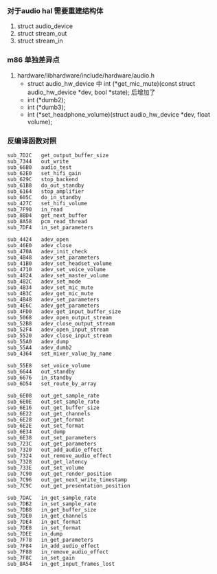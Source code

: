 ### 对于audio hal 需要重建结构体
   1. struct audio_device
   2. struct stream_out
   3. struct stream_in

### m86 单独差异点
   1. hardware/libhardware/include/hardware/audio.h
      * struct audio_hw_device 中 int (*get_mic_mute)(const struct audio_hw_device *dev, bool *state); 后增加了
      * int (*dumb2);
      * int (*dumb3);
      * int (*set_headphone_volume)(struct audio_hw_device *dev, float volume);   


### 反编译函数对照
```
sub_7D2C   get_output_buffer_size
sub_7344   out_write
sub_66B0   audio_test
sub_62E0   set_hifi_gain
sub_629C   stop_backend
sub_61B8   do_out_standby
sub_6164   stop_amplifier
sub_605C   do_in_standby
sub_427C   set_hifi_volume
sub_7F90   in_read
sub_8BD4   get_next_buffer
sub_8A58   pcm_read_thread
sub_7DF4   in_set_parameters

sub_4424   adev_open
sub_46E0   adev_close
sub_470A   adev_init_check
sub_4B48   adev_set_parameters
sub_41B0   adev_set_headset_volume
sub_4710   adev_set_voice_volume
sub_4824   adev_set_master_volume
sub_482C   adev_set_mode
sub_4B34   adev_set_mic_mute
sub_4B3C   adev_get_mic_mute
sub_4B48   adev_set_parameters
sub_4E6C   adev_get_parameters
sub_4FD0   adev_get_input_buffer_size
sub_5068   adev_open_output_stream
sub_52B8   adev_close_output_stream
sub_52F4   adev_open_input_stream
sub_5520   adev_close_input_stream
sub_55A0   adev_dump
sub_55A4   adev_dumb2
sub_4364   set_mixer_value_by_name

sub_55E8   set_voice_volume
sub_6644   out_standby
sub_6676   in_standby
sub_6D54   set_route_by_array

sub_6E08   out_get_sample_rate
sub_6E0E   out_set_sample_rate
sub_6E16   out_get_buffer_size
sub_6E22   out_get_channels
sub_6E28   out_get_format
sub_6E2E   out_set_format
sub_6E34   out_dump
sub_6E38   out_set_parameters
sub_723C   out_get_parameters
sub_7320   out_add_audio_effect
sub_7324   out_remove_audio_effect
sub_7328   out_get_latency
sub_733E   out_set_volume
sub_7C90   out_get_render_position
sub_7C96   out_get_next_write_timestamp
sub_7C9C   out_get_presentation_position

sub_7DAC   in_get_sample_rate
sub_7DB2   in_set_sample_rate
sub_7DB8   in_get_buffer_size
sub_7DE0   in_get_channels
sub_7DE4   in_get_format
sub_7DE8   in_set_format
sub_7DEE   in_dump
sub_7F78   in_get_parameters
sub_7F84   in_add_audio_effect
sub_7F88   in_remove_audio_effect
sub_7F8C   in_set_gain
sub_8A54   in_get_input_frames_lost




```
